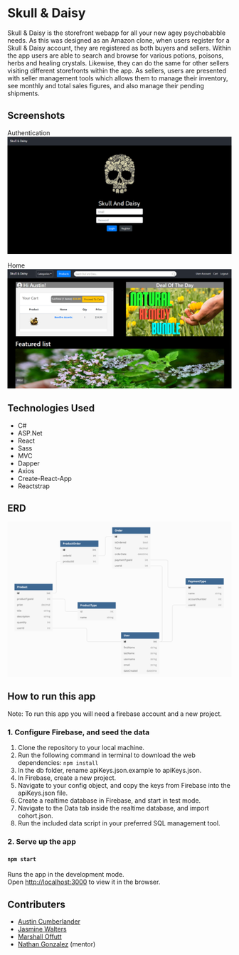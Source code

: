 # Skull & Daisy

Skull & Daisy is the storefront webapp for all your new agey psychobabble needs. As this was designed as an
Amazon clone, when users register for a Skull & Daisy account, they are registered as both buyers and sellers.
Within the app users are able to search and browse for various potions, poisons, herbs and healing crystals.
Likewise, they can do the same for other sellers visiting different storefronts within the app. As sellers,
users are presented with seller management tools which allows them to manage their inventory, see monthly and
total sales figures, and also manage their pending shipments.

## Screenshots
Authentication
![Authentication](/SkullAndDaisy/images/screenshot1.png)

Home
![Home screen](/SkullAndDaisy/images/screenshot2.png)

## Technologies Used
* C#
* ASP.Net
* React
* Sass
* MVC
* Dapper
* Axios
* Create-React-App
* Reactstrap

## ERD
![ERD](/SkullAndDaisy/images/erd.png)

## How to run this app
Note: To run this app you will need a firebase account and a new project.

### 1. Configure Firebase, and seed the data
1. Clone the repository to your local machine.
2. Run the following command in terminal to download the web dependencies: `npm install`
3. In the db folder, rename apiKeys.json.example to apiKeys.json.
4. In Firebase, create a new project.
5. Navigate to your config object, and copy the keys from Firebase into the apiKeys.json file.
6. Create a realtime database in Firebase, and start in test mode.
7. Navigate to the Data tab inside the realtime database, and import cohort.json.
8. Run the included data script in your preferred SQL management tool.

### 2. Serve up the app
#### `npm start`

Runs the app in the development mode.<br>
Open [http://localhost:3000](http://localhost:3000) to view it in the browser.

## Contributers
* [Austin Cumberlander](https://github.com/acumberlander)
* [Jasmine Walters](https://github.com/jsmnwltrs)
* [Marshall Offutt](https://github.com/marshalloffutt)
* [Nathan Gonzalez](https://github.com/copypastedeveloper) (mentor)
